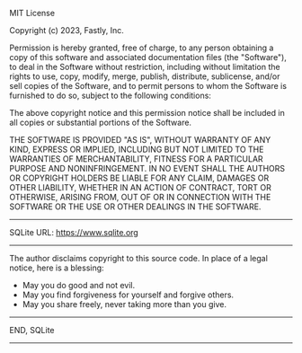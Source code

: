 MIT License

Copyright (c) 2023, Fastly, Inc.

Permission is hereby granted, free of charge, to any person obtaining a copy
of this software and associated documentation files (the "Software"), to deal
in the Software without restriction, including without limitation the rights
to use, copy, modify, merge, publish, distribute, sublicense, and/or sell
copies of the Software, and to permit persons to whom the Software is
furnished to do so, subject to the following conditions:

The above copyright notice and this permission notice shall be included in all
copies or substantial portions of the Software.

THE SOFTWARE IS PROVIDED "AS IS", WITHOUT WARRANTY OF ANY KIND, EXPRESS OR
IMPLIED, INCLUDING BUT NOT LIMITED TO THE WARRANTIES OF MERCHANTABILITY,
FITNESS FOR A PARTICULAR PURPOSE AND NONINFRINGEMENT. IN NO EVENT SHALL THE
AUTHORS OR COPYRIGHT HOLDERS BE LIABLE FOR ANY CLAIM, DAMAGES OR OTHER
LIABILITY, WHETHER IN AN ACTION OF CONTRACT, TORT OR OTHERWISE, ARISING FROM,
OUT OF OR IN CONNECTION WITH THE SOFTWARE OR THE USE OR OTHER DEALINGS IN THE
SOFTWARE.

******************************************************************************
SQLite
URL: https://www.sqlite.org
******************************************************************************
The author disclaims copyright to this source code.  In place of
a legal notice, here is a blessing:

*   May you do good and not evil.
*   May you find forgiveness for yourself and forgive others.
*   May you share freely, never taking more than you give.
******************************************************************************
END, SQLite
******************************************************************************

